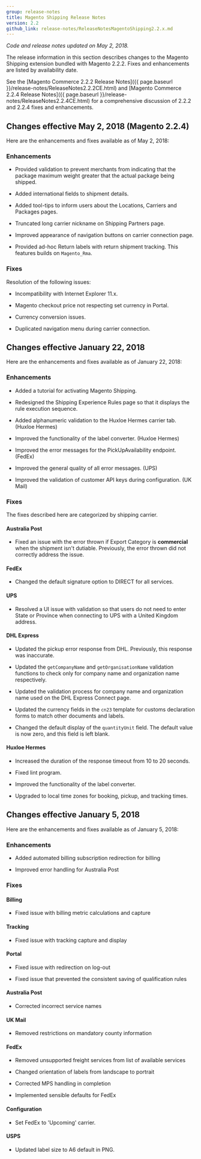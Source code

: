 ```yaml
---
group: release-notes
title: Magento Shipping Release Notes
version: 2.2
github_link: release-notes/ReleaseNotesMagentoShipping2.2.x.md
---
```

*Code and release notes updated on May 2, 2018.*



The release information in this section describes changes to the Magento Shipping extension bundled with Magento 2.2.2.  Fixes and enhancements are listed by availability date.


See the [Magento Commerce 2.2.2 Release Notes]({{ page.baseurl }}/release-notes/ReleaseNotes2.2.2CE.html) and [Magento Commerce 2.2.4 Release Notes]({{ page.baseurl }}/release-notes/ReleaseNotes2.2.4CE.html) for a comprehensive discussion of 2.2.2 and 2.2.4 fixes and enhancements.  



## Changes effective May 2, 2018 (Magento 2.2.4)

Here are the enhancements and  fixes available as of May 2, 2018:

### Enhancements

* Provided validation to prevent merchants from indicating that the  package maximum weight greater that the actual package being shipped. 

* Added international fields to shipment details.

* Added  tool-tips to inform users about the Locations, Carriers and Packages pages.

* Truncated long carrier nickname on Shipping Partners page.

* Improved appearance of  navigation buttons on carrier connection page.

* Provided ad-hoc Return labels with return shipment tracking. This features builds on `Magento_Rma`. 


### Fixes

Resolution of the following issues:

* Incompatibility with Internet Explorer 11.x.

* Magento checkout price not respecting set currency in Portal.

* Currency conversion issues.

* Duplicated navigation menu during carrier connection.


## Changes effective January 22, 2018 

Here are the enhancements and fixes available as of January 22, 2018:

### Enhancements   

* Added a tutorial for activating Magento Shipping.

* Redesigned the Shipping Experience Rules page so that it displays the rule execution sequence. 

* Added alphanumeric validation to the Huxloe Hermes carrier tab. (Huxloe Hermes)

* Improved the functionality of the label converter. (Huxloe Hermes)

* Improved the error messages for the PickUpAvailability endpoint. (FedEx)

* Improved the general quality of all error messages. (UPS)

* Improved the validation of customer API keys during configuration.  (UK Mail)



### Fixes

The fixes described here are categorized by shipping carrier. 

#### Australia Post

* Fixed an issue with the error thrown if Export Category is **commercial** when the shipment isn't dutiable. Previously, the error thrown did not correctly address the issue. 


#### FedEx 

* Changed the default signature option to DIRECT for all services. 

#### UPS 

* Resolved a UI issue with validation so that users do not need to enter State or Province when connecting to UPS with a United Kingdom  address.


#### DHL Express

* Updated the pickup error response from DHL. Previously, this response was inaccurate.

* Updated the `getCompanyName` and `getOrganisationName` validation functions to check only for company name and organization name respectively.

* Updated the validation process for company name and organization name used on the DHL Express Connect page.

* Updated the currency fields in the `cn23` template for customs declaration forms to match other documents and labels.

* Changed the default display of the `quantityUnit` field. The default value is now zero, and this field is left blank.


#### Huxloe Hermes

* Increased the duration of the response timeout from 10 to 20 seconds.

* Fixed lint program.

* Improved the functionality of the label converter.

* Upgraded to local time zones for booking, pickup, and tracking times.





## Changes effective January 5, 2018

Here are the enhancements and fixes available as of January 5, 2018:



### Enhancements  

* Added automated billing subscription redirection for billing

* Improved error handling for Australia Post


### Fixes


#### Billing 
* Fixed issue with billing metric calculations and capture 


#### Tracking 

* Fixed issue with tracking capture and display


#### Portal 

* Fixed issue with redirection on log-out  

* Fixed issue that prevented the consistent saving of qualification rules


#### Australia Post 

* Corrected incorrect service names


#### UK Mail 

* Removed restrictions on mandatory county information


#### FedEx 
* Removed unsupported freight services from list of available services

* Changed orientation of labels from landscape to portrait 

* Corrected MPS handling in completion 

* Implemented sensible defaults for FedEx  


#### Configuration 

* Set FedEx  to 'Upcoming' carrier.


#### USPS 

* Updated label size to A6 default in PNG.



